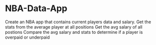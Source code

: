 # NBA-Data-App
Create an NBA app that contains current players data and salary.
Get the stats from the average player at all positions
Get the avg salary of all postions
Compare the avg salary and stats to determine if a player is overpaid or underpaid
